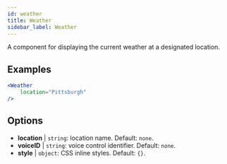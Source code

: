 ```yaml
---
id: weather 
title: Weather
sidebar_label: Weather
---
```


A component for displaying the current weather at a designated location.

## Examples

```jsx live
<Weather
    location="Pittsburgh"
/>
```



## Options

* __location__ | `string`: location name. Default: `none`.
* __voiceID__ | `string`: voice control identifier. Default: `none`.
* __style__ | `object`: CSS inline styles. Default: `{}`.
